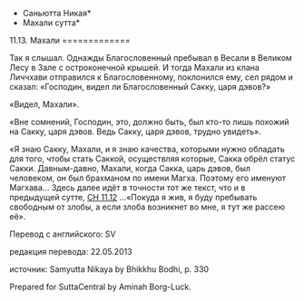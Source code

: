 * Саньютта Никая*
* Махали сутта*

11\.13\. Махали
\=\=\=\=\=\=\=\=\=\=\=\=\=

Так я слышал\. Однажды Благословенный пребывал в Весали в Великом Лесу в Зале с остроконечной крышей\. И тогда Махали из клана Личчхави отправился к Благословенному, поклонился ему, сел рядом и сказал: «Господин, видел ли Благословенный Сакку, царя дэвов?»

«Видел, Махали»\.

«Вне сомнений, Господин, это, должно быть, был кто\-то лишь похожий на Сакку, царя дэвов\. Ведь Сакку, царя дэвов, трудно увидеть»\.

«Я знаю Сакку, Махали, и я знаю качества, которыми нужно обладать для того, чтобы стать Саккой, осуществляя которые, Сакка обрёл статус Сакки\. Давным\-давно, Махали, когда Сакка, царь дэвов, был человеком, он был брахманом по имени Магха\. Поэтому его именуют Магхава… Здесь далее идёт в точности тот же текст, что и в предыдущей сутте, [СН 11\.12](/sn11\.12/ru/sv) …«Покуда я жив, я буду пребывать свободным от злобы, а если злоба возникнет во мне, я тут же рассею её»\.

Перевод с английского: SV

редакция перевода: 22\.05\.2013

источник: Samyutta Nikaya by Bhikkhu Bodhi, p\. 330

Prepared for SuttaCentral by Aminah Borg\-Luck\.
